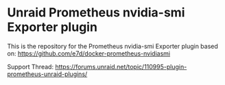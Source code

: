 # Unraid Prometheus nvidia-smi Exporter plugin

This is the repository for the Prometheus nvidia-smi Exporter plugin based on: https://github.com/e7d/docker-prometheus-nvidiasmi

Support Thread: https://forums.unraid.net/topic/110995-plugin-prometheus-unraid-plugins/